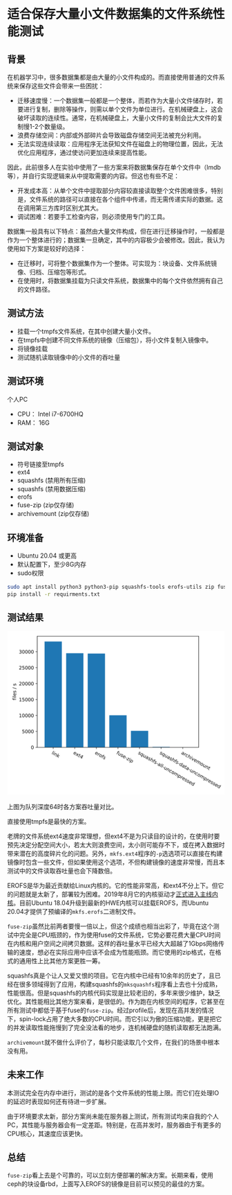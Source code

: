 # 适合保存大量小文件数据集的文件系统性能测试

## 背景

在机器学习中，很多数据集都是由大量的小文件构成的。而直接使用普通的文件系统来保存这些文件会带来一些困扰：

* 迁移速度慢：一个数据集一般都是一个整体，而若作为大量小文件储存时，若要进行复制，删除等操作，则需以单个文件为单位进行。在机械硬盘上，这会破坏读取的连续性。通常，在机械硬盘上，大量小文件的复制会比大文件的复制慢1-2个数量级。
* 浪费存储空间：内部或外部碎片会导致磁盘存储空间无法被充分利用。
* 无法实现连续读取：应用程序无法获知文件在磁盘上的物理位置，因此，无法优化应用程序，通过使访问更加连续来提高性能。

因此，此前很多人在实验中使用了一些方案来将数据集保存在单个文件中（lmdb等），并自行实现逻辑来从中提取需要的内容。但这也有些不足：

* 开发成本高：从单个文件中提取部分内容较直接读取整个文件困难很多，特别是，文件系统的路径可以直接在各个组件中传递，而无需传递实际的数据。这在调用第三方库时区别尤其大。
* 调试困难：若要手工检查内容，则必须使用专门的工具。

数据集一般具有以下特点：虽然由大量文件构成，但在进行迁移操作时，一般都是作为一个整体进行的；数据集一旦确定，其中的内容极少会被修改。因此，我认为使用如下方案是较好的选择：

* 在迁移时，可将整个数据集作为一个整体。可实现为：块设备、文件系统镜像、归档、压缩包等形式。
* 在使用时，将数据集挂载为只读文件系统，数据集中的每个文件依然拥有自己的文件路径。

## 测试方法

* 挂载一个tmpfs文件系统，在其中创建大量小文件。
* 在tmpfs中创建不同文件系统的镜像（压缩包），将小文件复制入镜像中。
* 将镜像挂载
* 测试随机读取镜像中的小文件的吞吐量

## 测试环境

个人PC

* CPU： Intel i7-6700HQ
* RAM： 16G

## 测试对象

* 符号链接至tmpfs
* ext4
* squashfs (禁用所有压缩)
* squashfs (禁用数据压缩)
* erofs
* fuse-zip (zip仅存储)
* archivemount (zip仅存储)

## 环境准备

* Ubuntu 20.04 或更高
* 默认配置下，至少8G内存
* sudo权限

```bash
sudo apt install python3 python3-pip squashfs-tools erofs-utils zip fuse-zip archivemount
pip install -r requirments.txt
```

## 测试结果

![队列深度64时各方案吞吐量对比](./plots/queueDepth_64.svg)

上图为队列深度64时各方案吞吐量对比。

直接使用tmpfs是最快的方案。

老牌的文件系统ext4速度非常理想，但ext4不是为只读目的设计的，在使用时要预先决定分配空间大小，若太大则浪费空间，太小则可能存不下，或在拷入数据时带来潜在的高度碎片化的问题。另外，`mkfs.ext4`程序的`-p`选选项可以直接在构建镜像时包含一些文件，但如果使用这个选项，不但构建镜像的速度非常慢，而且本测试中的文件读取吞吐量也会下降数倍。

EROFS是华为最近贡献给Linux内核的。它的性能非常高，和ext4不分上下。但它的问题就是太新了，部署较为困难。2019年8月它的内核驱动才[正式进入主线内核][1]。目前Ubuntu 18.04升级到最新的HWE内核可以挂载EROFS，而Ubuntu 20.04才提供了预编译的`mkfs.erofs`二进制文件。

`fuse-zip`虽然比前两者要慢一倍以上，但这个成绩也相当出彩了，毕竟在这个测试中完全是CPU瓶颈的，作为使用fuse的文件系统，它势必要花费大量CPU时间在内核和用户空间之间拷贝数据。这样的吞吐量水平已经大大超越了1Gbps网络传输的速度，想必在实际应用中应该不会成为性能瓶颈。而它使用的zip格式，在格式的通用性上比其他方案更胜一筹。

squashfs真是个让人又爱又恨的项目。它在内核中已经有10余年的历史了，且已经在很多领域得到了应用，构建squashfs的`mksquashfs`程序看上去也十分成熟，性能很高。但是squashfs的内核代码实现是比较老旧的，多年来很少维护，缺乏优化。其性能相比其他方案来看，是很低的。作为跑在内核空间的程序，它甚至在所有测试中都低于基于fuse的`fuse-zip`。经过profile后，发现在高并发的情况下，spin-lock占用了绝大多数的CPU时间。而它引以为傲的压缩功能，更是把它的并发读取性能拖慢到了完全没法看的地步，连机械硬盘的随机读取都无法跑满。

`archivemount`就不做什么评价了，每秒只能读取几个文件，在我们的场景中根本没有用。

## 未来工作

本测试完全在内存中进行，测试的是各个文件系统的性能上限。而它们在处理IO的延迟时表现如何还有待进一步扩展。

由于环境要求太新，部分方案尚未能在服务器上测试，所有测试均来自我的个人PC，其性能与服务器会有一定差距。特别是，在高并发时，服务器由于有更多的CPU核心，其速度应该更快。

## 总结

`fuse-zip`看上去是个可靠的，可以立刻方便部署的解决方案。长期来看，使用ceph的块设备rbd，上面写入EROFS的镜像是目前可以预见的最佳的方案。


[1]: https://github.com/torvalds/linux/commit/47e4937a4a7ca4184fd282791dfee76c6799966a
